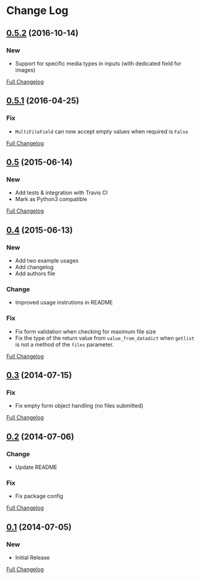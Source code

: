 # Change Log

## [0.5.2](https://github.com/Chive/django-multiupload/tree/0.5.2) (2016-10-14)

### New
* Support for specific media types in inputs (with dedicated field for images)

[Full Changelog](https://github.com/Chive/django-multiupload/compare/0.5.1...0.5.2)

## [0.5.1](https://github.com/Chive/django-multiupload/tree/0.5.1) (2016-04-25)

### Fix
* `MultiFileField` can now accept empty values when required is `False`

[Full Changelog](https://github.com/Chive/django-multiupload/compare/0.5...0.5.1)

## [0.5](https://github.com/Chive/django-multiupload/tree/0.5) (2015-06-14)

### New
* Add tests & integration with Travis CI
* Mark as Python3 compatible

[Full Changelog](https://github.com/Chive/django-multiupload/compare/0.4...0.5)

## [0.4](https://github.com/Chive/django-multiupload/tree/0.4) (2015-06-13)

### New
* Add two example usages
* Add changelog
* Add authors file

### Change
* Improved usage instrutions in README

### Fix
* Fix form validation when checking for maximum file size
* Fix the type of the return value from ``value_from_datadict`` when ``getlist`` is not a method of the ``files`` parameter.

[Full Changelog](https://github.com/Chive/django-multiupload/compare/0.3...0.4)

## [0.3](https://github.com/Chive/django-multiupload/tree/0.3) (2014-07-15)

### Fix
* Fix empty form object handling (no files submitted)

[Full Changelog](https://github.com/Chive/django-multiupload/compare/0.2...0.3)

## [0.2](https://github.com/Chive/django-multiupload/tree/0.2) (2014-07-06)

### Change
* Update README


### Fix
* Fix package config

[Full Changelog](https://github.com/Chive/django-multiupload/compare/0.1...0.2)

## [0.1](https://github.com/Chive/django-multiupload/tree/0.1) (2014-07-05)

### New
* Initial Release

[Full Changelog](https://github.com/Chive/django-multiupload/commit/8ef0df5506dc213714f52ce5801f2c41452e3acc)